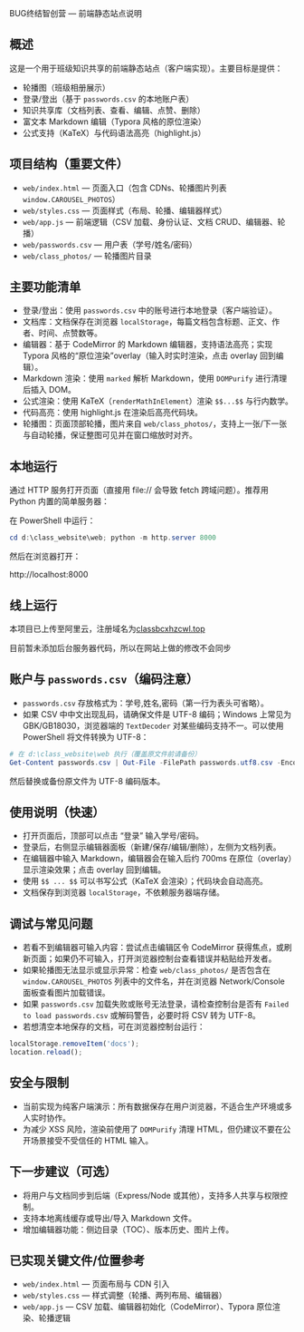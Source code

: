 BUG终结智创营 — 前端静态站点说明

概述
----
这是一个用于班级知识共享的前端静态站点（客户端实现）。主要目标是提供：

- 轮播图（班级相册展示）
- 登录/登出（基于 `passwords.csv` 的本地账户表）
- 知识共享库（文档列表、查看、编辑、点赞、删除）
- 富文本 Markdown 编辑（Typora 风格的原位渲染）
- 公式支持（KaTeX）与代码语法高亮（highlight.js）

项目结构（重要文件）
-------------------
- `web/index.html` — 页面入口（包含 CDNs、轮播图片列表 `window.CAROUSEL_PHOTOS`）
- `web/styles.css` — 页面样式（布局、轮播、编辑器样式）
- `web/app.js` — 前端逻辑（CSV 加载、身份认证、文档 CRUD、编辑器、轮播）
- `web/passwords.csv` — 用户表（学号/姓名/密码）
- `web/class_photos/` — 轮播图片目录

主要功能清单
-----------
- 登录/登出：使用 `passwords.csv` 中的账号进行本地登录（客户端验证）。
- 文档库：文档保存在浏览器 `localStorage`，每篇文档包含标题、正文、作者、时间、点赞数等。
- 编辑器：基于 CodeMirror 的 Markdown 编辑器，支持语法高亮；实现 Typora 风格的“原位渲染”overlay（输入时实时渲染，点击 overlay 回到编辑）。
- Markdown 渲染：使用 `marked` 解析 Markdown，使用 `DOMPurify` 进行清理后插入 DOM。
- 公式渲染：使用 KaTeX（`renderMathInElement`）渲染 `$$...$$` 与行内数学。
- 代码高亮：使用 highlight.js 在渲染后高亮代码块。
- 轮播图：页面顶部轮播，图片来自 `web/class_photos/`，支持上一张/下一张与自动轮播，保证整图可见并在窗口缩放时对齐。

本地运行
---------------
通过 HTTP 服务打开页面（直接用 file:// 会导致 fetch 跨域问题）。推荐用 Python 内置的简单服务器：

在 PowerShell 中运行：

```powershell
cd d:\class_website\web; python -m http.server 8000
```

然后在浏览器打开：

http://localhost:8000

## 线上运行

本项目已上传至阿里云，注册域名为[classbcxhzcwl.top](http://classbcxhzcwl.top/)

目前暂未添加后台服务器代码，所以在网站上做的修改不会同步

账户与 `passwords.csv`（编码注意）
--------------------------------
- `passwords.csv` 存放格式为：学号,姓名,密码（第一行为表头可省略）。
- 如果 CSV 中中文出现乱码，请确保文件是 UTF-8 编码；Windows 上常见为 GBK/GB18030，浏览器端的 `TextDecoder` 对某些编码支持不一。可以使用 PowerShell 将文件转换为 UTF-8：

```powershell
# 在 d:\class_website\web 执行（覆盖原文件前请备份）
Get-Content passwords.csv | Out-File -FilePath passwords.utf8.csv -Encoding utf8
```

然后替换或备份原文件为 UTF-8 编码版本。

使用说明（快速）
----------------
- 打开页面后，顶部可以点击 “登录” 输入学号/密码。
- 登录后，右侧显示编辑器面板（新建/保存/编辑/删除），左侧为文档列表。
- 在编辑器中输入 Markdown，编辑器会在输入后约 700ms 在原位（overlay）显示渲染效果；点击 overlay 回到编辑。
- 使用 `$$ ... $$` 可以书写公式（KaTeX 会渲染）；代码块会自动高亮。
- 文档保存到浏览器 `localStorage`，不依赖服务器端存储。

调试与常见问题
----------------
- 若看不到编辑器可输入内容：尝试点击编辑区令 CodeMirror 获得焦点，或刷新页面；如果仍不可输入，打开浏览器控制台查看错误并粘贴给开发者。
- 如果轮播图无法显示或显示异常：检查 `web/class_photos/` 是否包含在 `window.CAROUSEL_PHOTOS` 列表中的文件名，并在浏览器 Network/Console 面板查看图片加载错误。
- 如果 `passwords.csv` 加载失败或账号无法登录，请检查控制台是否有 `Failed to load passwords.csv` 或解码警告，必要时将 CSV 转为 UTF-8。
- 若想清空本地保存的文档，可在浏览器控制台运行：

```javascript
localStorage.removeItem('docs');
location.reload();
```

安全与限制
------------
- 当前实现为纯客户端演示：所有数据保存在用户浏览器，不适合生产环境或多人实时协作。
- 为减少 XSS 风险，渲染前使用了 `DOMPurify` 清理 HTML，但仍建议不要在公开场景接受不受信任的 HTML 输入。

下一步建议（可选）
------------------
- 将用户与文档同步到后端（Express/Node 或其他），支持多人共享与权限控制。
- 支持本地离线缓存或导出/导入 Markdown 文件。
- 增加编辑器功能：侧边目录（TOC）、版本历史、图片上传。

已实现关键文件/位置参考
-----------------------
- `web/index.html` — 页面布局与 CDN 引入
- `web/styles.css` — 样式调整（轮播、两列布局、编辑器）
- `web/app.js` — CSV 加载、编辑器初始化（CodeMirror）、Typora 原位渲染、轮播逻辑

